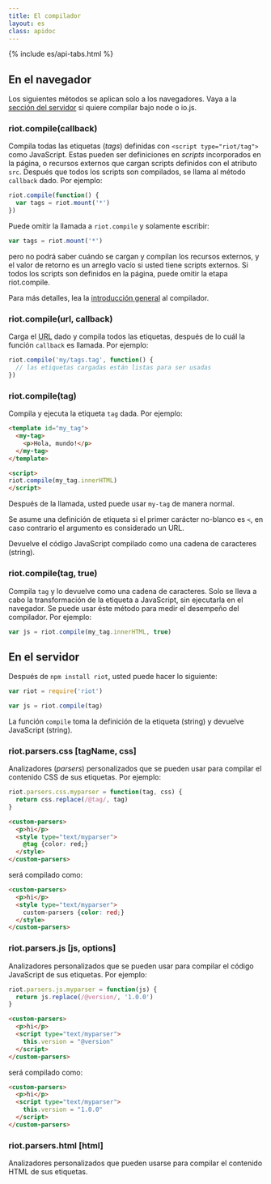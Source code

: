 ```yaml
---
title: El compilador
layout: es
class: apidoc
---
```


{% include es/api-tabs.html %}

## En el navegador

Los siguientes métodos se aplican solo a los navegadores. Vaya a la [sección del servidor](#compile-on-server) si quiere compilar bajo node o io.js.

### <a name="compile"></a> riot.compile(callback)

Compila todas las etiquetas (<dfn lang="en">tags</dfn>) definidas con `<script type="riot/tag">` como JavaScript. Estas pueden ser definiciones en <dfn lang="en">scripts</dfn> incorporados en la página, o recursos externos que cargan scripts definidos con el atributo `src`. Después que todos los scripts son compilados, se llama al método `callback` dado. Por ejemplo:

```javascript
riot.compile(function() {
  var tags = riot.mount('*')
})
```

Puede omitir la llamada a `riot.compile` y solamente escribir:

```javascript
var tags = riot.mount('*')
```

pero no podrá saber cuándo se cargan y compilan los recursos externos, y el valor de retorno es un arreglo vacío si usted tiene scripts externos. Si todos los scripts son definidos en la página, puede omitir la etapa riot.compile.

Para más detalles, lea la [introducción general](/es/guide/compiler/) al compilador.

### <a name="compile-fn"></a> riot.compile(url, callback)

Carga el <abbr title="Uniform Resource Locator, por sus siglas en inglés">URL</abbr> dado y compila todos las etiquetas, después de lo cuál la función `callback` es llamada. Por ejemplo:

```javascript
riot.compile('my/tags.tag', function() {
  // las etiquetas cargadas están listas para ser usadas
})
```

### <a name="compile-tag"></a> riot.compile(tag)

Compila y ejecuta la etiqueta `tag` dada. Por ejemplo:

```html
<template id="my_tag">
  <my-tag>
    <p>Hola, mundo!</p>
  </my-tag>
</template>

<script>
riot.compile(my_tag.innerHTML)
</script>
```

Después de la llamada, usted puede usar `my-tag` de manera normal.

Se asume una definición de etiqueta si el primer carácter no-blanco es `<`, en caso contrario el argumento es considerado un URL.

Devuelve el código JavaScript compilado como una cadena de caracteres (string).

### <a name="compile-to-str"></a> riot.compile(tag, true)

Compila `tag` y lo devuelve como una cadena de caracteres. Solo se lleva a cabo la transformación de la etiqueta a JavaScript, sin ejecutarla en el navegador. Se puede usar éste método para medir el desempeño del compilador. Por ejemplo:

```js
var js = riot.compile(my_tag.innerHTML, true)
```

## <a name="compile-on-server"></a> En el servidor

Después de `npm install riot`, usted puede hacer lo siguiente:

```js
var riot = require('riot')

var js = riot.compile(tag)
```

La función `compile` toma la definición de la etiqueta (string) y devuelve JavaScript (string).

### <a name="css-parser"></a> riot.parsers.css [tagName, css]

Analizadores (<dfn lang="en">parsers</dfn>) personalizados que se pueden usar para compilar el contenido CSS de sus etiquetas. Por ejemplo:

```js
riot.parsers.css.myparser = function(tag, css) {
  return css.replace(/@tag/, tag)
}
```

```html
<custom-parsers>
  <p>hi</p>
  <style type="text/myparser">
    @tag {color: red;}
  </style>
</custom-parsers>
```

será compilado como:

```html
<custom-parsers>
  <p>hi</p>
  <style type="text/myparser">
    custom-parsers {color: red;}
  </style>
</custom-parsers>
```

### <a name="js-parser"></a> riot.parsers.js [js, options]

Analizadores personalizados que se pueden usar para compilar el código JavaScript de sus etiquetas. Por ejemplo:

```js
riot.parsers.js.myparser = function(js) {
  return js.replace(/@version/, '1.0.0')
}
```

```html
<custom-parsers>
  <p>hi</p>
  <script type="text/myparser">
    this.version = "@version"
  </script>
</custom-parsers>
```

será compilado como:

```html
<custom-parsers>
  <p>hi</p>
  <script type="text/myparser">
    this.version = "1.0.0"
  </script>
</custom-parsers>
```

### <a name="html-parser"></a> riot.parsers.html [html]

Analizadores personalizados que pueden usarse para compilar el contenido HTML de sus etiquetas.
